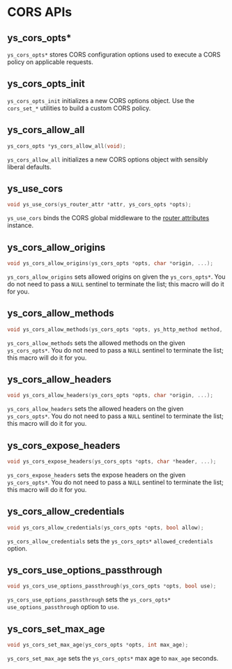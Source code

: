 # CORS APIs

## ys_cors_opts*

`ys_cors_opts*` stores CORS configuration options used to execute a CORS policy on applicable requests.


## ys_cors_opts_init

`ys_cors_opts_init` initializes a new CORS options object. Use the `cors_set_*` utilities to build a custom CORS policy.

## ys_cors_allow_all

```c
ys_cors_opts *ys_cors_allow_all(void);
```

`ys_cors_allow_all` initializes a new CORS options object with sensibly liberal defaults.

## ys_use_cors

```c
void ys_use_cors(ys_router_attr *attr, ys_cors_opts *opts);
```

`ys_use_cors` binds the CORS global middleware to the [router attributes](./router-attr.md) instance.

## ys_cors_allow_origins

```c
void ys_cors_allow_origins(ys_cors_opts *opts, char *origin, ...);
```

`ys_cors_allow_origins` sets allowed origins on given the `ys_cors_opts*`. You do not
need to pass a `NULL` sentinel to terminate the list; this macro will do it
for you.

## ys_cors_allow_methods

```c
void ys_cors_allow_methods(ys_cors_opts *opts, ys_http_method method, ...);
```

`ys_cors_allow_methods` sets the allowed methods on the given `ys_cors_opts*`. You do
not need to pass a `NULL` sentinel to terminate the list; this macro will do
it for you.

## ys_cors_allow_headers

```c
void ys_cors_allow_headers(ys_cors_opts *opts, char *origin, ...);
```

`ys_cors_allow_headers` sets the allowed headers on the given `ys_cors_opts*`. You do
not need to pass a `NULL` sentinel to terminate the list; this macro will do
it for you.

## ys_cors_expose_headers

```c
void ys_cors_expose_headers(ys_cors_opts *opts, char *header, ...);
```

`ys_cors_expose_headers` sets the expose headers on the given `ys_cors_opts*`. You do
not need to pass a `NULL` sentinel to terminate the list; this macro will do
it for you.

## ys_cors_allow_credentials

```c
void ys_cors_allow_credentials(ys_cors_opts *opts, bool allow);
```

`ys_cors_allow_credentials` sets the `ys_cors_opts*` `allowed_credentials` option.

## ys_cors_use_options_passthrough

```c
void ys_cors_use_options_passthrough(ys_cors_opts *opts, bool use);
```

`ys_cors_use_options_passthrough` sets the `ys_cors_opts*` `use_options_passthrough`
option  to `use`.

## ys_cors_set_max_age

```c
void ys_cors_set_max_age(ys_cors_opts *opts, int max_age);
```

`ys_cors_set_max_age` sets the `ys_cors_opts*` max age to `max_age` seconds.
